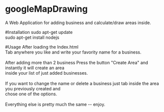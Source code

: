 # googleMapDrawing
A Web Application for adding business and calculate/draw areas inside.

#Installation
sudo apt-get update <br>
sudo apt-get install nodejs

#Usage
After loading the Index.html <br>
Tab anywhere you like and write your favority name for a business. <br><br>
After adding more than 2 business Press the button "Create Area" and instantly it will create an area <br>
inside your list of just added businesses.<br><br>
If you want to change the name or delete a business just tab inside the area you previously created and <br>
chose one of the options.<br><br>
Everything else is pretty much the same --  enjoy.
